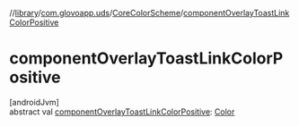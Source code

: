//[library](../../../index.md)/[com.glovoapp.uds](../index.md)/[CoreColorScheme](index.md)/[componentOverlayToastLinkColorPositive](component-overlay-toast-link-color-positive.md)

# componentOverlayToastLinkColorPositive

[androidJvm]\
abstract val [componentOverlayToastLinkColorPositive](component-overlay-toast-link-color-positive.md): [Color](https://developer.android.com/reference/kotlin/androidx/compose/ui/graphics/Color.html)
